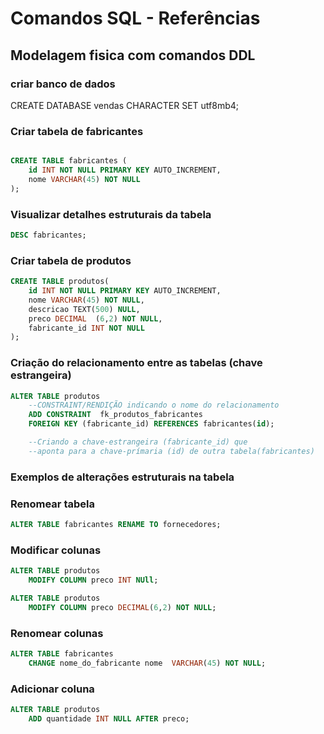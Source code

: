 # Comandos SQL - Referências

## Modelagem fisica com comandos DDL

### criar banco de dados

CREATE DATABASE vendas CHARACTER SET utf8mb4;

### Criar tabela de fabricantes

```sql

CREATE TABLE fabricantes (
    id INT NOT NULL PRIMARY KEY AUTO_INCREMENT,
    nome VARCHAR(45) NOT NULL
);
```

### Visualizar detalhes estruturais da tabela

```sql
DESC fabricantes;
```
### Criar tabela de produtos

```sql
CREATE TABLE produtos(
    id INT NOT NULL PRIMARY KEY AUTO_INCREMENT, 
    nome VARCHAR(45) NOT NULL,
    descricao TEXT(500) NULL,
    preco DECIMAL  (6,2) NOT NULL,
    fabricante_id INT NOT NULL
);

```

### Criação do relacionamento entre as tabelas (chave estrangeira)

```sql
ALTER TABLE produtos 
    --CONSTRAINT/RENDIÇÃO indicando o nome do relacionamento
    ADD CONSTRAINT  fk_produtos_fabricantes
    FOREIGN KEY (fabricante_id) REFERENCES fabricantes(id);   

    --Criando a chave-estrangeira (fabricante_id) que 
    --aponta para a chave-prímaria (id) de outra tabela(fabricantes) 

```
### Exemplos de alterações estruturais na tabela

### Renomear tabela

```sql
ALTER TABLE fabricantes RENAME TO fornecedores;
```

### Modificar colunas
```sql
ALTER TABLE produtos
    MODIFY COLUMN preco INT NUll;

ALTER TABLE produtos 
    MODIFY COLUMN preco DECIMAL(6,2) NOT NULL;    
```
### Renomear colunas

```sql
ALTER TABLE fabricantes
    CHANGE nome_do_fabricante nome  VARCHAR(45) NOT NULL;
```
### Adicionar coluna
```sql
ALTER TABLE produtos 
    ADD quantidade INT NULL AFTER preco; 

```















